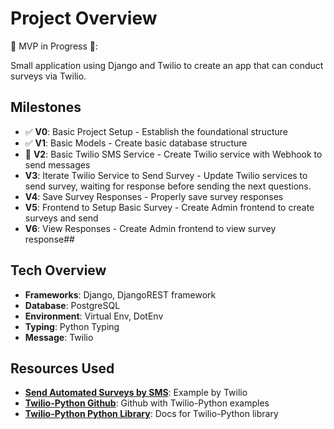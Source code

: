 # Project Overview 

🚧 MVP in Progress 🚧:

Small application using Django and Twilio to create an app that can conduct surveys via Twilio. 

## Milestones
- ✅ **V0**: Basic Project Setup - Establish the foundational structure
- ✅ **V1**: Basic Models - Create basic database structure
- 🔨 **V2**: Basic Twilio SMS Service - Create Twilio service with Webhook to send messages
- **V3**: Iterate Twilio Service to Send Survey - Update Twilio services to send survey, waiting for response before sending the next questions.
- **V4**: Save Survey Responses - Properly save survey responses
- **V5**: Frontend to Setup Basic Survey - Create Admin frontend to create surveys and send
- **V6**: View Responses - Create Admin frontend to view survey response##

## Tech Overview 
- **Frameworks**: Django, DjangoREST framework
- **Database**: PostgreSQL
- **Environment**: Virtual Env, DotEnv
- **Typing**: Python Typing
- **Message**: Twilio

## Resources Used 
- **[Send Automated Surveys by SMS](https://www.twilio.com/en-us/blog/send-automated-surveys-sms-python-twilio)**: Example by Twilio
- **[Twilio-Python Github](https://github.com/twilio/twilio-python?tab=readme-ov-file)**: Github with Twilio-Python examples
- **[Twilio-Python Python Library](https://twilio.com/docs/libraries/reference/twilio-python/)**: Docs for Twilio-Python library
